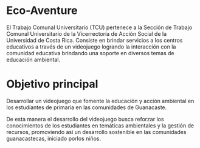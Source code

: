 # Eco-Aventure
El Trabajo Comunal Universitario (TCU) pertenece a la Sección de Trabajo Comunal Universitario de la Vicerrectoría de Acción Social de la Universidad de Costa Rica. Consiste en brindar servicios a los centros educativos a través de un videojuego logrando la interacción con la comunidad educativa brindando una  soporte en diversos temas de educación ambiental. 

# Objetivo principal
Desarrollar un videojuego que fomente la educación y acción ambiental en los estudiantes de primaria en las comunidades de Guanacaste.

De esta manera el desarrollo del videojuego busca reforzar los conocimientos de los estudiantes en temáticas ambientales y la gestión de recursos, promoviendo así un desarrollo sostenible en las comunidades guanacastecas, iniciado porlos niños.



